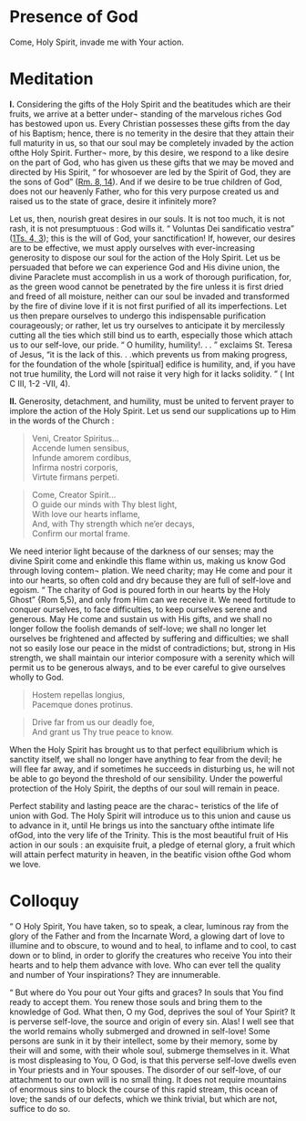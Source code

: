 # Presence of God

Come, Holy Spirit, invade me with Your action.

# Meditation

**I.** Considering the gifts of the Holy Spirit and the beatitudes which are their fruits, we arrive at a better under¬ standing of the marvelous riches God has bestowed upon us. Every Christian possesses these gifts from the day of his Baptism; hence, there is no temerity in the desire that they attain their full maturity in us, so that our soul may be completely invaded by the action ofthe Holy Spirit. Further¬ more, by this desire, we respond to a like desire on the part of God, who has given us these gifts that we may be moved and directed by His Spirit, “ for whosoever are led by the Spirit of God, they are the sons of God” ([Rm. 8, 14](https://vulgata.online/bible/Rm.8?ed=DR2&vfn=DR2.Rm.8.14:vs)). And if we desire to be true children of God, does not our heavenly Father, who for this very purpose created us and raised us to the state of grace, desire it infinitely more?

Let us, then, nourish great desires in our souls. It is not too much, it is not rash, it is not presumptuous : God wills it. “ Voluntas Dei sandificatio vestra” ([1Ts. 4, 3](https://vulgata.online/bible/1Ts.4?ed=DR2&vfn=DR2.1Ts.4.3:vs)); this is the will of God, your sanctification! If, however, our desires are to be effective, we must apply ourselves with ever-increasing generosity to dispose our soul for the action of the Holy Spirit. Let us be persuaded that before we can experience God and His divine union, the divine Paraclete must accomplish in us a work of thorough purification, for, as the green wood cannot be penetrated by the fire unless it is first dried and freed of all moisture, neither can our soul be invaded and transformed by the fire of divine love if it is not first purified of all its imperfections. Let us then prepare ourselves to undergo this indispensable purification courageously; or rather, let us try ourselves to anticipate it by mercilessly cutting all the ties which still bind us to earth, especially those which attach us to our self-love, our pride. “ O humility, humility!. . . ” exclaims St. Teresa of Jesus, “it is the lack of this. . .which prevents us from making progress, for the foundation of the whole [spiritual] edifice is humility, and, if you have not true humility, the Lord will not raise it very high for it lacks solidity. ” ( Int C III, 1-2 -VII, 4).

**II.** Generosity, detachment, and humility, must be united to fervent prayer to implore the action of the Holy Spirit. Let us send our supplications up to Him in the words of the Church :

> Veni, Creator Spiritus...  
> Accende lumen sensibus,  
> Infunde amorem cordibus,  
> Infirma nostri corporis,  
> Virtute firmans perpeti.

> Come, Creator Spirit...  
> O guide our minds with Thy blest light,  
> With love our hearts inflame,  
> And, with Thy strength which ne’er decays,  
> Confirm our mortal frame.

We need interior light because of the darkness of our senses; may the divine Spirit come and enkindle this flame within us, making us know God through loving contem¬ plation. We need charity; may He come and pour it into our hearts, so often cold and dry because they are full of self-love and egoism. “ The charity of God is poured forth in our hearts by the Holy Ghost” {Rom 5,5), and only from Him can we receive it. We need fortitude to conquer ourselves, to face difficulties, to keep ourselves serene and generous. May He come and sustain us with His gifts, and we shall no longer follow the foolish demands of self-love; we shall no longer let ourselves be frightened and affected by suffering and difficulties; we shall not so easily lose our peace in the midst of contradictions; but, strong in His strength, we shall maintain our interior composure with a serenity which will permit us to be generous always, and to be ever careful to give ourselves wholly to God.

> Hostem repellas longius,  
> Pacemque dones protinus.  

> Drive far from us our deadly foe,  
> And grant us Thy true peace to know.  

When the Holy Spirit has brought us to that perfect equilibrium which is sanctity itself, we shall no longer have anything to fear from the devil; he will flee far away, and if sometimes he succeeds in disturbing us, he will not be able to go beyond the threshold of our sensibility. Under the powerful protection of the Holy Spirit, the depths of our soul will remain in peace.

Perfect stability and lasting peace are the charac¬ teristics of the life of union with God. The Holy Spirit will introduce us to this union and cause us to advance in it, until He brings us into the sanctuary ofthe intimate life ofGod, into the very life of the Trinity. This is the most beautiful fruit of His action in our souls : an exquisite fruit, a pledge of eternal glory, a fruit which will attain perfect maturity in heaven, in the beatific vision ofthe God whom we love.

# Colloquy

“ O Holy Spirit, You have taken, so to speak, a clear, luminous ray from the glory of the Father and from the Incarnate Word, a glowing dart of love to illumine and to obscure, to wound and to heal, to inflame and to cool, to cast down or to blind, in order to glorify the creatures who receive You into their hearts and to help them advance with love. Who can ever tell the quality and number of Your inspirations? They are innumerable.

“ But where do You pour out Your gifts and graces? In souls that You find ready to accept them. You renew those souls and bring them to the knowledge of God. What then, O my God, deprives the soul of Your Spirit? It is perverse self-love, the source and origin of every sin. Alas! I well see that the world remains wholly submerged and drowned in self-love! Some persons are sunk in it by their intellect, some by their memory, some by their will and some, with their whole soul, submerge themselves in it. What is most displeasing to You, O God, is that this perverse self-love dwells even in Your priests and in Your spouses. The disorder of our self-love, of our attachment to our own will is no small thing. It does not require mountains of enormous sins to block the course of this rapid stream, this ocean of love; the sands of our defects, which we think trivial, but which are not, suffice to do so.
